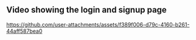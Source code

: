 

## Video showing the login and signup page


https://github.com/user-attachments/assets/f389f006-d79c-4160-b261-44aff587bea0



